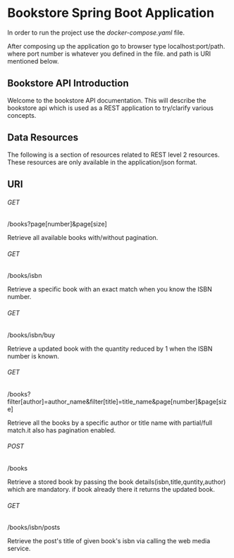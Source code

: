 # Bookstore Spring Boot Application

In order to run the project use the *docker-compose.yaml* file.

After composing up the application go to browser type localhost:port/path.
where port number is whatever you defined in the file.
and path is URI mentioned below.


## Bookstore API Introduction

Welcome to the bookstore API documentation. This will describe the bookstore api which is used as a REST application to try/clarify various concepts.

## Data Resources

The following is a section of resources related to REST level 2 resources. These resources are only available in the application/json format.

## URI

###### GET
/books?page[number]&page[size] 

Retrieve all available books with/without pagination.

###### GET
/books/isbn

Retrieve a specific book with an exact match when you know the ISBN number.

###### GET
/books/isbn/buy

Retrieve a updated book with the quantity reduced by 1 when the ISBN number is known.

###### GET
/books?filter[author]=author_name&filter[title]=title_name&page[number]&page[size]

Retrieve all the books by a specific author or title name with partial/full match.it also has pagination enabled.

###### POST
/books

Retrieve a stored book by passing the book details(isbn,title,quntity,author) which are mandatory. if book already there it returns the updated book.

###### GET
/books/isbn/posts

Retrieve the post's title of given book's isbn via calling the web media service.
